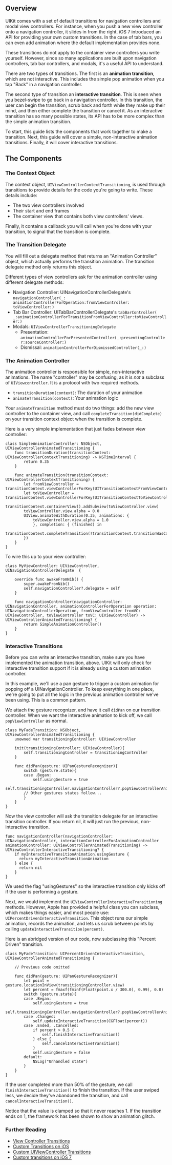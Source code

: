 ## Overview

UIKit comes with a set of default transitions for navigation controllers and modal view controllers. For instance, when you push a new view controller onto a navigation controller, it slides in from the right. iOS 7 introduced an API for providing your own custom transitions. In the case of tab bars, you can even add animation where the default implementation provides none.

These transitions do not apply to the container view controllers you write yourself. However, since so many applications are built upon navigation controllers, tab bar controllers, and modals, it's a useful API to understand.

There are two types of transitions. The first is an **animation transition**, which are not interactive. This includes the simple pop animation when you tap "Back" in a navigation controller.

The second type of transition an **interactive transition**. This is seen when you bezel-swipe to go back in a navigation controller. In this transition, the user can begin the transition, scrub back and forth while they make up their mind, and then either complete the transition or cancel it. As an interactive transition has so many possible states, its API has to be more complex than the simple animation transition.

To start, this guide lists the components that work together to make a transition. Next, this guide will cover a simple, non-interactive animation transitions. Finally, it will cover interactive transitions.

## The Components

### The Context Object

The context object, `UIViewControllerContextTransitioning`, is used through transitions to provide details for the code you're going to write. These details include:

* The two view controllers involved
* Their start and end frames
* The container view that contains both view controllers' views.

Finally, it contains a callback you will call when you're done with your transition, to signal that the transition is complete.

### The Transition Delegate

You will fill out a delegate method that returns an "Animation Controller" object, which actually performs the transition animation. The transition delegate method only returns this object.

Different types of view controllers ask for the animation controller using different delegate methods:

* Navigation Controller: UINavigationControllerDelegate's `navigationController(_: ​animationControllerForOperation:fromViewController:​toViewController:)`
* Tab Bar Controller: UITabBarControllerDelegate's `tabBarController(​_:animationControllerForTransitionFromViewController:toViewController:​)`
* Modals: `UIViewControllerTransitioningDelegate`
  * Presentation: `animationControllerForPresentedController(_:presentingController:​sourceController:​)`
  * Dismissal: `animationControllerForDismissedController(_:)`

### The Animation Controller

The animation controller is responsible for simple, non-interactive animations. The name "controller" may be confusing, as it is *not* a subclass of `UIViewcontroller`. It is a protocol with two required methods.

* `transitionDuration(context)`: The duration of your animation
* `animateTransition(context)`: Your animation logic

Your `animateTransition` method must do two things: add the new view controller to the container view, and call `completeTransition(didComplete)` on your transition context object when the transition is complete.

Here is a very simple implementation that just fades between view controller:

```
class SimpleAnimationController: NSObject, UIViewControllerAnimatedTransitioning {
    func transitionDuration(transitionContext: UIViewControllerContextTransitioning) -> NSTimeInterval {
        return 0.35
    }

    func animateTransition(transitionContext: UIViewControllerContextTransitioning) {
        let fromViewController = transitionContext.viewControllerForKey(UITransitionContextFromViewControllerKey)
        let toViewController = transitionContext.viewControllerForKey(UITransitionContextToViewControllerKey)!
        transitionContext.containerView().addSubview(toViewController.view)
        toViewController.view.alpha = 0.0
        UIView.animateWithDuration(0.35, animations: {
            toViewController.view.alpha = 1.0
            }, completion: { (finished) in
                transitionContext.completeTransition(!transitionContext.transitionWasCancelled())
        })
    }
}
```

To wire this up to your view controller:

```
class MyViewController: UIViewController, UINavigationControllerDelegate  {

    override func awakeFromNib() {
        super.awakeFromNib()
        self.navigationController?.delegate = self
    }

    func navigationController(navigationController: UINavigationController, animationControllerForOperation operation: UINavigationControllerOperation, fromViewController fromVC: UIViewController, toViewController toVC: UIViewController) -> UIViewControllerAnimatedTransitioning? {
        return SimpleAnimationController()
    }
}
```

### Interactive Transitions

Before you can write an interactive transition, make sure you have implemented the animation transition, above. UIKit will only check for interactive transition support if it is already using a custom animation controller.

In this example, we'll use a pan gesture to trigger a custom animation for popping off a UINavigationController. To keep everything in one place, we're going to put all the logic in the previous animation controller we've been using. This is a common pattern.

We attach the gesture recognizer, and have it call `didPan` on our transition controller. When we want the interactive animation to kick off, we call `popViewController` as normal.

```
class MyFadeTransition: NSObject, UIViewControllerAnimatedTransitioning {
    unowned var transitioningController: UIViewController

    init(transitioningController: UIViewController){
        self.transitioningController = transitioningController
    }

    func didPan(gesture: UIPanGestureRecognizer){
        switch (gesture.state){
        case .Began:
            self.usingGesture = true
            self.transitioningController.navigationController?.popViewControllerAnimated(true)
        // Other gestures states follow...
        }
    }
}
```

Now the view controller will ask the transition delegate for an interactive transition controller. If you return nil, it will just run the previous, non-interactive transition.

```
func navigationController(navigationController: UINavigationController, interactionControllerForAnimationController animationController: UIViewControllerAnimatedTransitioning) -> UIViewControllerInteractiveTransitioning? {
    if myInteractiveTransitionAnimation.usingGesture {
      return myInteractiveTransitionAnimation
    } else {
      return nil
    }
}
```

We used the flag "usingGestures" so the interactive transition only kicks off if the user is performing a gesture.

Next, we would implement the `UIViewControllerInteractiveTransitioning` methods. However, Apple has provided a helpful class you can subclass, which makes things easier, and most people use: `UIPercentDrivenInteractiveTransition`. This object runs our simple animation, records the animation, and lets us scrub between points by calling `updateInteractiveTransition(percent)`.

Here is an abridged version of our code, now subclassing this "Percent Driven" transition.

```
class MyFadeTransition: UIPercentDrivenInteractiveTransition, UIViewControllerAnimatedTransitioning {

    // Previous code omitted

    func didPan(gesture: UIPanGestureRecognizer){
        let point = gesture.locationInView(transitioningController.view)
        let percent = fmaxf(fminf(Float(point.x / 300.0), 0.99), 0.0)
        switch (gesture.state){
        case .Began:
            self.usingGesture = true
            self.transitioningController.navigationController?.popViewControllerAnimated(true)
        case .Changed:
            self.updateInteractiveTransition(CGFloat(percent))
        case .Ended, .Cancelled:
            if percent > 0.5 {
                self.finishInteractiveTransition()
            } else {
                self.cancelInteractiveTransition()
            }
            self.usingGesture = false
        default:
            NSLog("Unhandled state")
        }
    }
}
```

If the user completed more than 50% of the gesture, we call `finishInteractiveTransition()` to finish the transition. If the user swiped less, we decide they've abandoned the transition, and call `cancelInteractiveTransition()`.

Notice that the value is clamped so that it never reaches 1. If the transition ends on 1, the framework has been shown to show an animation glitch.

### Further Reading
* [View Controller Transitions](http://www.objc.io/issue-5/view-controller-transitions.html)
* [Custom Transitions on iOS](http://objectivetoast.com/2014/03/17/custom-transitions-on-ios/)
* [Custom UIViewController Transitions](http://www.teehanlax.com/blog/custom-uiviewcontroller-transitions/)
* [Custom transitions on iOS 7](https://coderwall.com/p/njtb0q)